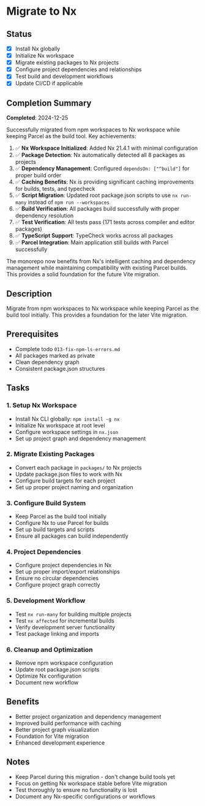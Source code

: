 # Migrate to Nx


## Status
- [x] Install Nx globally
- [x] Initialize Nx workspace
- [x] Migrate existing packages to Nx projects
- [x] Configure project dependencies and relationships
- [x] Test build and development workflows
- [x] Update CI/CD if applicable

## Completion Summary

**Completed**: 2024-12-25

Successfully migrated from npm workspaces to Nx workspace while keeping Parcel as the build tool. Key achievements:

1. ✅ **Nx Workspace Initialized**: Added Nx 21.4.1 with minimal configuration
2. ✅ **Package Detection**: Nx automatically detected all 8 packages as projects
3. ✅ **Dependency Management**: Configured `dependsOn: ["^build"]` for proper build order
4. ✅ **Caching Benefits**: Nx is providing significant caching improvements for builds, tests, and typecheck
5. ✅ **Script Migration**: Updated root package.json scripts to use `nx run-many` instead of `npm run --workspaces`
6. ✅ **Build Verification**: All packages build successfully with proper dependency resolution
7. ✅ **Test Verification**: All tests pass (171 tests across compiler and editor packages)
8. ✅ **TypeScript Support**: TypeCheck works across all packages
9. ✅ **Parcel Integration**: Main application still builds with Parcel successfully

The monorepo now benefits from Nx's intelligent caching and dependency management while maintaining compatibility with existing Parcel builds. This provides a solid foundation for the future Vite migration.

## Description
Migrate from npm workspaces to Nx workspace while keeping Parcel as the build tool initially. This provides a foundation for the later Vite migration.

## Prerequisites
- Complete todo `013-fix-npm-ls-errors.md`
- All packages marked as private
- Clean dependency graph
- Consistent package.json structures

## Tasks

### 1. **Setup Nx Workspace**
- Install Nx CLI globally: `npm install -g nx`
- Initialize Nx workspace at root level
- Configure workspace settings in `nx.json`
- Set up project graph and dependency management

### 2. **Migrate Existing Packages**
- Convert each package in `packages/` to Nx projects
- Update package.json files to work with Nx
- Configure build targets for each project
- Set up proper project naming and organization

### 3. **Configure Build System**
- Keep Parcel as the build tool initially
- Configure Nx to use Parcel for builds
- Set up build targets and scripts
- Ensure all packages can build independently

### 4. **Project Dependencies**
- Configure project dependencies in Nx
- Set up proper import/export relationships
- Ensure no circular dependencies
- Configure project graph correctly

### 5. **Development Workflow**
- Test `nx run-many` for building multiple projects
- Test `nx affected` for incremental builds
- Verify development server functionality
- Test package linking and imports

### 6. **Cleanup and Optimization**
- Remove npm workspace configuration
- Update root package.json scripts
- Optimize Nx configuration
- Document new workflow

## Benefits
- Better project organization and dependency management
- Improved build performance with caching
- Better project graph visualization
- Foundation for Vite migration
- Enhanced development experience

## Notes
- Keep Parcel during this migration - don't change build tools yet
- Focus on getting Nx workspace stable before Vite migration
- Test thoroughly to ensure no functionality is lost
- Document any Nx-specific configurations or workflows 
